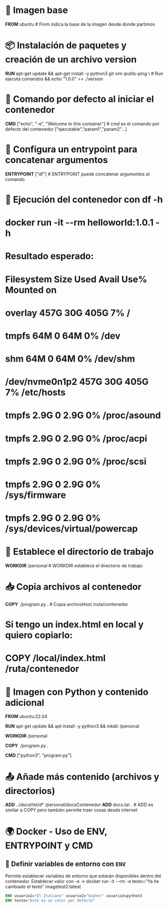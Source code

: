 # 🌟 Imagen base
**FROM** ubuntu  # From indica la base de la imagen desde donde partimos

# 📦 Instalación de paquetes y creación de un archivo version
**RUN** apt-get update && apt-get install -y python3 git vim iputils-ping \  # Run ejecuta comandos
    && echo "1.0.0" >> ./version     

# 🚀 Comando por defecto al iniciar el contenedor
**CMD** ["echo", "-e", "Welcome to this container"]  # cmd es el comando por defecto del contenedor ["ejecutable","param1","param2"...]

# 🎯 Configura un entrypoint para concatenar argumentos
**ENTRYPOINT** ["df"]  # ENTRYPOINT puede concatenar argumentos al comando

# 🚀 Ejecución del contenedor con df -h
# docker run -it --rm helloworld:1.0.1 -h

# Resultado esperado:

# Filesystem      Size  Used Avail Use% Mounted on
# overlay         457G   30G  405G   7% /
# tmpfs            64M     0   64M   0% /dev
# shm              64M     0   64M   0% /dev/shm
# /dev/nvme0n1p2  457G   30G  405G   7% /etc/hosts
# tmpfs           2.9G     0  2.9G   0% /proc/asound
# tmpfs           2.9G     0  2.9G   0% /proc/acpi
# tmpfs           2.9G     0  2.9G   0% /proc/scsi
# tmpfs           2.9G     0  2.9G   0% /sys/firmware
# tmpfs           2.9G     0  2.9G   0% /sys/devices/virtual/powercap

# 📁 Establece el directorio de trabajo
**WORKDIR** /personal  # WORKDIR establece el directorio de trabajo

# 📥 Copia archivos al contenedor
**COPY** ./program.py .  # Copia archivoHost /ruta/contenedor
# Si tengo un index.html en local y quiero copiarlo:
# COPY /local/index.html /ruta/contenedor

# 🐍 Imagen con Python y contenido adicional
**FROM** ubuntu:22.04

**RUN** apt-get update && apt install -y python3 && mkdir /personal

**WORKDIR** /personal

**COPY** ./program.py .

**CMD** ["python3", "program.py"]

# 📤 Añade más contenido (archivos y directorios)
**ADD** ../docsHst/d* /personal/docsContenedor
**ADD** docs.tar .  # ADD es similar a COPY pero también permite traer cosas desde internet



# 🌍 Docker - Uso de ENV, ENTRYPOINT y CMD

## 📌 Definir variables de entorno con `ENV`
Permite establecer variables de entorno que estarán disponibles dentro del contenedor.
Establecer valor con -e  -> docker run -it --rm -e texto="Ya he cambiado el texto" imagetest2:latest

```dockerfile
ENV usuario1="El Italiano" usuario2="Gopher" usuario3=python3
ENV texto="Esto es un valor por defecto"


